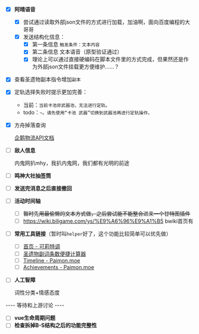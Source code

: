 

- [x] **阿晴语音**
	
	- [x] 尝试通过读取外部json文件的方式进行加载，加油啊，面向百度编程的大哥哥
	- [x] 发送结构化信息：
		- [x] 第一条信息 `触发条件：文本内容`
		- [x] 第二条信息 文本语音（原型验证通过）
		- [x] 理论上可以通过直接硬编码在脚本文件里的方式完成，但果然还是作为外部json文件挂载更方便维护……？
	
- [x] 查看圣遗物副本指令增加`副本`

- [x] 定轨选择失败时提示更加完善：
	* 当前：`当前卡池非武器池，无法进行定轨。`
	* todo：`~。请先使用“卡池 武器”切换到武器池再进行定轨操作。`
	
- [x] 方舟掉落查询

	[企鹅物流API文档](https://penguin-stats.io/PenguinStats/swagger/swagger-ui.html#/)

- [ ] **敌人信息**

	内鬼网扒mhy，我扒内鬼网，我们都有光明的前途

- [ ] **鸣神大社抽签筒**

- [ ] **发送完消息之后直接撤回**

- [ ] **活动时间轴**
	- [ ] ~~暂时先用最偷懒的文本方式做，之后尝试能不能整合进来一个甘特图插件~~
	- [ ] https://wiki.biligame.com/ys/%E9%A6%96%E9%A1%B5 bwiki首页有
	
- [ ] **常用工具链接**（暂时叫`helper`好了，这个功能比较简单可以优先做）

	- [ ] [首页 - 可莉特调](https://genshin.pub/)
	- [ ] [圣遗物副词条数便捷计算器](http://spongem.com/ajglz/ys/ys.html)
	- [ ] [Timeline - Paimon.moe](https://paimon.moe/timeline)
	- [ ] [Achievements - Paimon.moe](https://paimon.moe/achievement)

- [ ] **人工智障**

	词性分类+情感态度

---- 等待和上游讨论 ----

- [ ] **vue生命周期问题**
- [ ] **检查拆掉B-S结构之后的功能完整性**